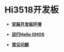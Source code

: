 # Hi3518开发板<a name="ZH-CN_TOPIC_0000001152041035"></a>

-   **[安装开发板环境](安装开发板环境-3.md)**  

-   **[运行Hello OHOS](运行Hello-OHOS-4.md)**  

-   **[常见问题](常见问题-5.md)**  


